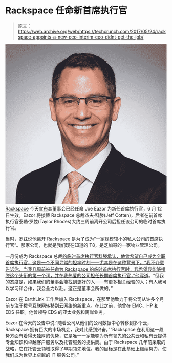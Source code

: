 # Rackspace 任命新首席执行官 

> 原文：<https://web.archive.org/web/https://techcrunch.com/2017/05/24/rackspace-appoints-a-new-ceo-interim-ceo-didnt-get-the-job/>

[![](img/69345316a57c6721c64646e6a174041d.png) ](https://web.archive.org/web/20221206071038/https://beta.techcrunch.com/wp-content/uploads/2017/05/joe-eazor-portrait.jpg) [Rackspace](https://web.archive.org/web/20221206071038/https://www.rackspace.com/) 今天[宣布](https://web.archive.org/web/20221206071038/https://blog.rackspace.com/rackspace_appoints_joe_eazor_as_ceo)其董事会已经任命 Joe Eazor 为新任首席执行官，6 月 12 日生效。Eazor 将接替 Rackspace 总裁杰夫·科滕(Jeff Cotten)，后者在前首席执行官泰勒·罗兹(Taylor Rhodes)大约三周前离开公司后担任该公司的临时首席执行官。

当时，罗兹说他离开 Rackspace 是为了成为“一家规模较小的私人公司的首席执行官”。那家公司，也就是我们现在知道的 T8，是芝加哥的一家物业管理公司。

一月份成为 Rackspace 总裁[的临时首席执行官科滕承认，他曾希望自己成为全职首席执行官，这是一个不同寻常的坦率时刻——尤其是在这种背景下。“我不介意告诉你，当我几周前被任命为 Rackspace 的临时首席执行官时，我希望我能够摆脱这个头衔的第一个词，并在我热爱的公司担任长期首席执行官，”他](https://web.archive.org/web/20221206071038/https://blog.rackspace.com/jeff-cotten-new-president-rackspace)[写道](https://web.archive.org/web/20221206071038/https://blog.rackspace.com/meet-new-ceo)。“但我的态度是，如果我们的董事会能找到更好的人——有更多相关经验的人；有人我可以学习和合作，我会全力以赴。这正是董事会所做的。”

Eazor 在 EarthLink 工作后加入 Rackspace，在那里他致力于将公司从许多个月前专注于拨号互联网转移到云网络的新重点。在此之前，他曾在 EMC、HP 和 EDS 任职。他曾领导 EDS 的亚太业务和离岸业务。

Eazor 在今天的公告中说:“随着公司从他们的公司数据中心转移到多个云，Rackspace 拥有巨大的市场机会，我对此感到兴奋。”“Rackspace 在利用这一趋势方面有着得天独厚的优势，它是唯一一家能够为所有领先的公共云和私有云提供专业知识和卓越客户服务以及托管服务的提供商。由于 Rackspace 几年前采取的战略，它在托管云领域取得了早期领先地位。我的目标是在此基础上继续努力，使我们成为世界上卓越的 IT 服务公司。”
